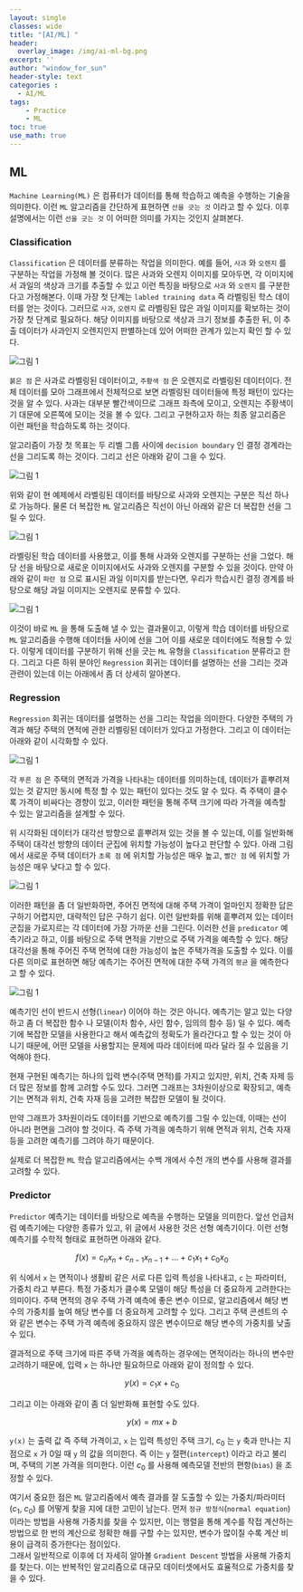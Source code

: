 ```yaml
--- 
layout: single
classes: wide
title: "[AI/ML] "
header:
  overlay_image: /img/ai-ml-bg.png
excerpt: ''
author: "window_for_sun"
header-style: text
categories :
  - AI/ML
tags:
    - Practice
    - ML
toc: true
use_math: true
---
```


## ML
`Machine Learning(ML)` 은 컴퓨터가 데이터를 통해 학습하고 예측을 수행하는 기술을 의미한다. 
이런 `ML` 알고리즘을 간단하게 표현하면 `선을 긋는 것` 이라고 할 수 있다.
이후 설명에서는 이런 `선을 긋는 것` 이 어떠한 의미를 가지는 것인지 살펴본다.  

### Classification
`Classification` 은 데이터를 분류하는 작업을 의미한다. 
예를 들어, `사과` 와 `오렌지` 를 구분하는 작업을 가정해 볼 것이다. 
많은 사과와 오렌지 이미지를 모아두면, 
각 이미지에서 과일의 색상과 크기를 추출할 수 있고 이런 특징을 바탕으로 `사과` 와 `오렌지` 를 구분한다고 가정해본다. 
이때 가장 첫 단계는 `labled training data` 즉 라벨링된 학스 데이터를 얻는 것이다. 
그러므로 `사과`, `오렌지` 로 라벨링된 많은 과일 이미지를 확보하는 것이 가장 첫 단계로 필요하다. 
해당 이미지를 바탕으로 색상과 크기 정보를 추출한 뒤, 이 추출 데이터가 사과인지 오렌지인지 판별하는데 있어 어떠한 관계가 있는지 확인 할 수 있다.  

![그림 1]({{site.baseurl}}/img/aiml/aiml-ml-basics-part1-1.drawio.png)

`붉은 점` 은 사과로 라벨링된 데이터이고, `주황색 점` 은 오렌지로 라벨링된 데이터이다. 
전체 데이터를 모아 그래프에서 전체적으로 보면 라벨링된 데이터들에 특정 패턴이 있다는 것을 알 수 있다. 
사과는 대부분 빨간색이므로 그래프 좌측에 모이고, 오렌지는 주황색이기 대문에 오른쪽에 모이는 것을 볼 수 있다. 
그리고 구현하고자 하는 최종 알고리즘은 이런 패턴을 학습하도록 하는 것이다.  

알고리즘이 가장 첫 목표는 두 리벨 그룹 사이에 `decision boundary` 인 결정 경계라는 선을 그리도록 하는 것이다. 
그리고 선은 아래와 같이 그을 수 있다.  

![그림 1]({{site.baseurl}}/img/aiml/aiml-ml-basics-part1-2.drawio.png)

위와 같이 현 예제에서 라벨링된 데이터를 바탕으로 사과와 오렌지는 구분은 직선 하나로 가능하다. 
물론 더 복잡한 `ML` 알고리즘은 직선이 아닌 아래와 같은 더 복잡한 선을 그릴 수 있다.  

![그림 1]({{site.baseurl}}/img/aiml/aiml-ml-basics-part1-3.drawio.png)


라벨링된 학습 데이터를 사용했고, 이를 통해 사과와 오렌지를 구분하는 선을 그었다. 
해당 선을 바탕으로 새로운 이미지에서도 사과와 오렌지를 구분할 수 있을 것이다. 
만약 아래와 같이 `파란 점` 으로 표시된 과일 이미지를 받는다면, 우리가 학습시킨 결정 경계를 바탕으로 해당 과일 이미지는 오렌지로 분류할 수 있다.  

![그림 1]({{site.baseurl}}/img/aiml/aiml-ml-basics-part1-4.drawio.png)


이것이 바로 `ML` 을 통해 도출해 낼 수 있는 결과물이고, 
이렇게 학습 데이터를 바탕으로 `ML` 알고리즘을 수행해 데이터들 사이에 선을 그어 이를 새로운 데이터에도 적용할 수 있다. 
이렇게 데이터를 구분하기 위해 선을 긋는 `ML` 유형을 `Classification` 분류라고 한다. 
그리고 다른 하위 분야인 `Regression` 회귀는 데이터를 설명하는 선을 그리는 것과 관련이 있는데 이는 아래에서 좀 더 상세히 알아본다.  

### Regression
`Regression` 회귀는 데이터를 설명하는 선을 그리는 작업을 의미한다.
다양한 주택의 가격과 해당 주택의 면적에 관한 리벨링된 데이터가 있다고 가정한다. 
그리고 이 데이터는 아래와 같이 시각화할 수 있다.  

![그림 1]({{site.baseurl}}/img/aiml/aiml-ml-basics-part1-5.drawio.png)


각 `푸른 점` 은 주택의 면적과 가격을 나타내는 데이터를 의미하는데, 
데이터가 흩뿌려져 있는 것 같지만 동시에 특정 할 수 있는 패턴이 있다는 것도 알 수 있다. 
즉 주택이 클수록 가격이 비싸다는 경향이 있고, 이러한 패턴을 통해 주택 크기에 따라 가격을 예측할 수 있는 알고리즘을 설계할 수 있다.  

위 시각화된 데이터가 대각선 방향으로 흩뿌려져 있는 것을 볼 수 있는데, 
이를 일반화해 주택이 대각선 방향의 데이터 군집에 위치할 가능성이 높다고 판단할 수 있다. 
아래 그림에서 새로운 주택 데이터가 `초록 점` 에 위치할 가능성은 매우 높고, 
`빨간 점` 에 위치할 가능성은 매우 낮다고 할 수 있다.  

![그림 1]({{site.baseurl}}/img/aiml/aiml-ml-basics-part1-6.drawio.png)


이러한 패턴을 좀 더 일반화하면, 주어진 면적에 대해 주택 가격이 얼마인지 정확한 답은 구하기 어렵지만, 
대략적인 답은 구하기 쉽다. 
이런 일반화를 위해 흩뿌려져 있는 데이터 군집을 가로지르는 각 데이터에 가장 가까운 선을 그린다. 
이러한 선을 `predicator` 예측기라고 하고, 이를 바탕으로 주택 면적을 기반으로 주택 가격을 예측할 수 있다. 
해당 대각선을 통해 주어진 주택 면적에 대한 가능성이 높은 주택가격을 도출할 수 있다. 
이를 다른 의미로 표현하면 해당 예측기는 주어진 면적에 대한 주택 가격의 `평균` 을 예측한다고 할 수 있다.  

![그림 1]({{site.baseurl}}/img/aiml/aiml-ml-basics-part1-7.drawio.png)


예측기인 선이 반드시 선형(`linear`) 이어야 하는 것은 아니다. 
예측기는 알고 있는 다양하고 좀 더 복잡한 함수 나 모델(이차 함수, 사인 함수, 임의의 함수 등) 일 수 있다. 
예측기에 복잡한 모델을 사용한다고 해서 예측값의 정확도가 올라간다고 할 수 있는 것이 아니기 때문에, 
어떤 모델을 사용할지는 문제에 따라 데이터에 따라 달라 질 수 있음을 기억해야 한다.  

현재 구현된 예측기는 하나의 입력 변수(주택 면적)를 가지고 있지만, 
위치, 건축 자제 등 더 많은 정보를 함께 고려할 수도 있다. 
그러면 그래프는 3차원이상으로 확장되고, 예측기는 면적과 위치, 건축 자재 등을 고려한 복잡한 모델이 될 것이다.  

만약 그래프가 3차원이라도 데이터를 기반으로 예측기를 그릴 수 있는데, 이때는 선이 아니라 편면을 그려야 할 것이다. 
즉 주택 가격을 예측하기 위해 면적과 위치, 건축 자재 등을 고려한 예측기를 그려야 하기 때문이다.  

실제로 더 복잡한 `ML` 학습 알고리즘에서는 수백 개에서 수천 개의 변수를 사용해 결과를 고려할 수 있다.  

### Predictor
`Predictor` 예측기는 데이터를 바탕으로 예측을 수행하는 모델을 의미한다. 
앞선 언급처럼 예측기에는 다양한 종류가 있고, 위 글에서 사용한 것은 선형 예측기이다.
이런 선형 예측기를 수학적 형태로 표현하면 아래와 같다.


$$
f(x) = c_nx_n + c_{n-1}x_{n-1} + ... + c_1x_1 + c_0x_0
$$


위 식에서 `x` 는 면적이나 생활비 같은 서로 다른 입력 특성을 나타내고, 
`c` 는 파라미터, 가중치 라고 부른다. 
특정 가중치가 클수록 모델이 해당 특성을 더 중요하게 고려한다는 의미이다. 
주택 면적의 경우 주택 가격 예측에 좋은 변수 이므로, 
알고리즘에서 해당 변수의 가중치를 높여 해당 변수를 더 중요하게 고려할 수 있다. 
그리고 주택 콘센트의 수와 같은 변수는 주택 가격 예측에 중요하지 않은 변수이므로 해당 변수의 가중치를 낮출 수 있다.  

결과적으로 주택 크기에 따른 주택 가격을 예측하는 경우에는 면적이라는 하나의 변수만 고려하기 때문에, 
입력 `x` 는 하나만 필요하므로 아래와 같이 정의할 수 있다.  


$$
y(x) = c_1x + c_0
$$

그리고 이는 아래와 같이 좀 더 일반화해 표현할 수도 있다.  


$$
y(x) = mx + b
$$


`y(x)` 는 출력 값 즉 주택 가격이고, `x` 는 입력 특성인 주택 크기, 
$c_0$ 는 `y` 축과 만나는 지점으로 `x` 가 0일 때 `y` 의 값을 의미한다. 
즉 이는 `y` 절편(`intercept`) 이라고 라고 불리며, 주택의 기본 가격을 의미한다.
이런 $c_0$ 를 사용해 예측모델 전반의 편항(`bias`) 을 조정할 수 있다.  


여기서 중요한 점은 `ML` 알고리즘에서 예측 결과를 잘 도출할 수 있는 가중치/파라미터($c_1$, $c_0$) 를 어떻게 찾을 지에 대한 고민이 남는다. 
먼저 `정규 방정식`(`normal equation`) 이라는 방법을 사용해 가중치를 찾을 수 있지만, 
이는 행렬을 통해 계수를 작접 계산하는 방법으로 한 번의 계산으로 정확한 해를 구할 수는 있지만, 
변수가 많이질 수록 계산 비용이 급격히 증가한다는 점이있다.  
그래서 일반적으로 이후에 더 자세히 알아볼 `Gradient Descent` 방법을 사용해 가중치를 찾는다. 
이는 반복적인 알고리즘으로 대규모 데이터셋에서도 효율적으로 가중치를 찾을 수 있다. 

